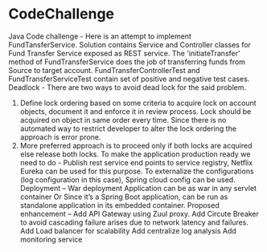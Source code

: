 # CodeChallenge
Java Code challenge -
Here is an attempt to implement FundTansferService.
Solution contains Service and Controller classes for Fund Transfer Service exposed as REST service.
The 'initiateTransfer' method of FundTransferService does the job of transferring funds from Source to target account. 
FundTransferControllerTest and FundTransferServiceTest contain set of positive and negative test cases.
Deadlock - There are two ways to avoid dead lock for the said problem.
1.	Define lock ordering based on some criteria to acquire lock on account objects, document it and enforce it in review process. Lock should be acquired on object in same order every time. Since there is no automated way to restrict developer to alter the lock ordering the approach is error prone.
2.	More preferred approach is to proceed only if both locks are acquired else release both locks.
To make the application production ready we need to do - Publish rest service end points to service registry, Netflix Eureka can be used for this purpose. To externalize the configurations (log configuration in this case), Spring cloud config can be used.
Deployment – 
War deployment Application can be as war in any servlet container Or Since it’s a Spring Boot application, can be run as standalone application in its embedded container.
Proposed enhancement – 
Add API Gateway using Zuul proxy.
Add Circute Breaker to avoid cascading failure arises due to network latency and failures. 
Add Load balancer for scalability Add centralize log analysis Add monitoring service
